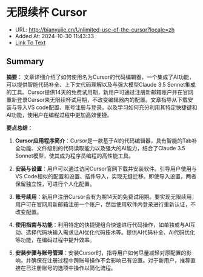 # 无限续杯 Cursor
- URL: http://bianyujie.cn/Unlimited-use-of-the-cursor?locale=zh
- Added At: 2024-10-30 11:43:33
- [Link To Text](2024-10-30-无限续杯-cursor_raw.md)

## Summary
**摘要**：
文章详细介绍了如何使用名为Cursor的代码编辑器，一个集成了AI功能，可以提供智能代码补全、上下文代码理解以及与强大模型Claude 3.5 Sonnet集成的工具。Cursor提供14天的免费试用期，新用户可通过注册新邮箱账户并在官网重新登录Cursor来无限续杯试用期，不改变编辑器内的配置。文章指导从下载安装与导入VS code配置、账号注册与登录，以及学习如何充分利用其特定快捷键和AI功能，使用户在编程过程中更加高效便捷。

**要点总结**：
1. **Cursor应用程序简介**：Cursor是一款基于AI的代码编辑器，具有智能的Tab补全功能、文件级别的代码读取能力以及强大的AI能力，结合了Claude 3.5 Sonnet模型，使其成为程序员编程的高性能工具。

2. **安装与设置**：用户可以通过访问Cursor官网下载并安装软件。引导用户使用与VS Code相似的配置和设置、插件导入，实现无缝迁移。即使导入设置，两者保留独立性，可进行个人化配置。

3. **账号续用**：新用户注册Cursor会有为期14天的免费试用期。要实现无限续用，用户可在官网用新邮箱注册一个账户，然后使用软件内登录进行重新认证，不改变配置。

4. **使用指南与功能**：利用特定的快捷键组合快速进行代码操作，如单独或与AI互动、选择代码块输入需求让AI优化代码技术等。提供AI代码补全、AI代码优化等功能，在编码过程中提升效率。

5. **安装步骤与账号管理**：安装Cursor时，指导用户如何尽量减轻对原配置的影响，并确保在注册过程中跨账号操作不会影响已有设置。对于新用户，推荐直接在已注册账号的选项中操作以简化流程。
